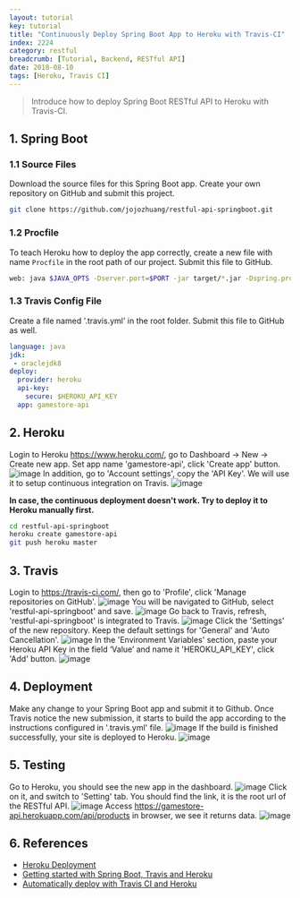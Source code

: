 ```yaml
---
layout: tutorial
key: tutorial
title: "Continuously Deploy Spring Boot App to Heroku with Travis-CI"
index: 2224
category: restful
breadcrumb: [Tutorial, Backend, RESTful API]
date: 2018-08-10
tags: [Heroku, Travis CI]
---
```


> Introduce how to deploy Spring Boot RESTful API to Heroku with Travis-CI.

## 1. Spring Boot
### 1.1 Source Files
Download the source files for this Spring Boot app. Create your own repository on GitHub and submit this project.
```sh
git clone https://github.com/jojozhuang/restful-api-springboot.git
```
### 1.2 Procfile
To teach Heroku how to deploy the app correctly, create a new file with name `Procfile` in the root path of our project. Submit this file to GitHub.
```sh
web: java $JAVA_OPTS -Dserver.port=$PORT -jar target/*.jar -Dspring.profiles.active=prod
```
### 1.3 Travis Config File
Create a file named '.travis.yml' in the root folder. Submit this file to GitHub as well.
```yml
language: java
jdk:
 - oraclejdk8
deploy:
  provider: heroku
  api-key:
    secure: $HEROKU_API_KEY
  app: gamestore-api
```

## 2. Heroku
Login to Heroku https://www.heroku.com/, go to Dashboard -> New -> Create new app. Set app name 'gamestore-api', click 'Create app' button.
![image](/public/images/frontend/2224/heroku_createapp.png)
In addition, go to 'Account settings', copy the 'API Key'. We will use it to setup continuous integration on Travis.
![image](/public/images/frontend/2224/heroku_apikey.png)  

**In case, the continuous deployment doesn't work. Try to deploy it to Heroku manually first.**
```sh
cd restful-api-springboot
heroku create gamestore-api
git push heroku master
```

## 3. Travis
Login to https://travis-ci.com/, then go to 'Profile', click 'Manage repositories on GitHub'.
![image](/public/images/frontend/2224/travis_profile.png)
You will be navigated to GitHub, select 'restful-api-springboot' and save.
![image](/public/images/frontend/2224/github_add_repository.png)
Go back to Travis, refresh, 'restful-api-springboot' is integrated to Travis.
![image](/public/images/frontend/2224/travis_add_repository.png)
Click the 'Settings' of the new repository. Keep the default settings for 'General' and 'Auto Cancellation'.
![image](/public/images/frontend/2224/travis_settings.png)
In the 'Environment Variables' section, paste your Heroku API Key in the field ‘Value’ and name it 'HEROKU_API_KEY', click 'Add' button.
![image](/public/images/frontend/2224/travis_environment_variable.png)

## 4. Deployment
Make any change to your Spring Boot app and submit it to Github. Once Travis notice the new submission, it starts to build the app according to the instructions configured in '.travis.yml' file.
![image](/public/images/frontend/2224/travis_build.png)
If the build is finished successfully, your site is deployed to Heroku.
![image](/public/images/frontend/2224/travis_deploy.png)  

## 5. Testing
Go to Heroku, you should see the new app in the dashboard.
![image](/public/images/frontend/2224/heroku_newapp.png)
Click on it, and switch to 'Setting' tab. You should find the link, it is the root url of the RESTful API.
![image](/public/images/frontend/2224/heroku_link.png)
Access https://gamestore-api.herokuapp.com/api/products in browser, we see it returns data.
![image](/public/images/frontend/2224/heroku_api.png)

## 6. References
* [Heroku Deployment](https://docs.travis-ci.com/user/deployment/heroku/)
* [Getting started with Spring Boot, Travis and Heroku](https://medium.com/@felippepuhle/getting-started-with-spring-boot-travis-and-heroku-4562a723fd0e)
* [Automatically deploy with Travis CI and Heroku](https://medium.com/@felipeluizsoares/automatically-deploy-with-travis-ci-and-heroku-ddba1361647f)
